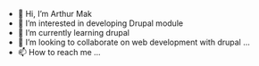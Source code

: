 - 👋 Hi, I’m Arthur Mak
- 👀 I’m interested in developing Drupal module
- 🌱 I’m currently learning drupal
- 💞️ I’m looking to collaborate on web development with drupal ...
- 📫 How to reach me ...

<!---
makarthur2014/makarthur2014 is a ✨ special ✨ repository because its `README.md` (this file) appears on your GitHub profile.
You can click the Preview link to take a look at your changes.
--->
